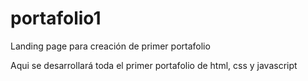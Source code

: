 # portafolio1
Landing page  para creación de primer portafolio

<p>Aqui se desarrollará toda el primer portafolio de html, css y javascript</p>
